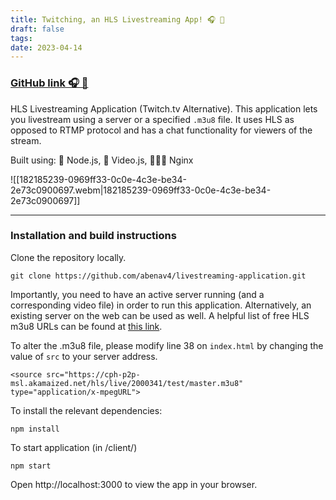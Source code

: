 ```yaml
---
title: Twitching, an HLS Livestreaming App! 🎧 🔌
draft: false
tags:
date: 2023-04-14
---
```


### [GitHub link 🎧 🔌](https://github.com/abenav4/Twitching-Livestream-App)

HLS Livestreaming Application (Twitch.tv Alternative). This application lets you livestream using a server or a specified `.m3u8` file. It uses HLS as opposed to RTMP protocol and has a chat functionality for viewers of the stream.

Built using: 🍃 Node.js, 🎥 Video.js, 👨🏿‍🔧 Nginx

![[182185239-0969ff33-0c0e-4c3e-be34-2e73c0900697.webm|182185239-0969ff33-0c0e-4c3e-be34-2e73c0900697]]

---

### Installation and build instructions

Clone the repository locally.

```
git clone https://github.com/abenav4/livestreaming-application.git
```

Importantly, you need to have an active server running (and a corresponding video file) in order to run this application. Alternatively, an existing server on the web can be used as well. A helpful list of free HLS m3u8 URLs can be found at [this link](https://ottverse.com/free-hls-m3u8-test-urls/).

To alter the .m3u8 file, please modify line 38 on `index.html` by changing the value of `src` to your server address.

```
<source src="https://cph-p2p-msl.akamaized.net/hls/live/2000341/test/master.m3u8" type="application/x-mpegURL">
```

To install the relevant dependencies:

```
npm install
```

To start application (in /client/)

```
npm start
```

Open http://localhost:3000 to view the app in your browser.
